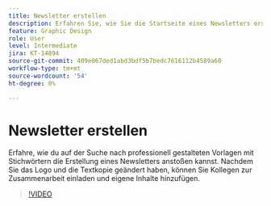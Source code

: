 ```yaml
---
title: Newsletter erstellen
description: Erfahren Sie, wie Sie die Startseite eines Newsletters erstellen.
feature: Graphic Design
role: User
level: Intermediate
jira: KT-14894
source-git-commit: 409e067ded1abd3bdf5b7bedc7616112b4589a60
workflow-type: tm+mt
source-wordcount: '54'
ht-degree: 0%

---
```


# Newsletter erstellen

Erfahre, wie du auf der Suche nach professionell gestalteten Vorlagen mit Stichwörtern die Erstellung eines Newsletters anstoßen kannst. Nachdem Sie das Logo und die Textkopie geändert haben, können Sie Kollegen zur Zusammenarbeit einladen und eigene Inhalte hinzufügen.

>[!VIDEO](https://video.tv.adobe.com/v/3427120?quality=12&learn=on&hidetitle=true)

